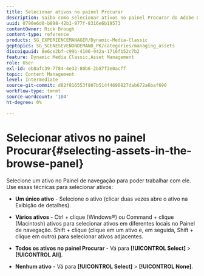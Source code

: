 ```yaml
---
title: Selecionar ativos no painel Procurar
description: Saiba como selecionar ativos no painel Procurar do Adobe Dynamic Media Classic.
uuid: 0790e6d0-b898-42b1-977f-8316e6b19573
contentOwner: Rick Brough
content-type: reference
products: SG_EXPERIENCEMANAGER/Dynamic-Media-Classic
geptopics: SG_SCENESEVENONDEMAND_PK/categories/managing_assets
discoiquuid: 8e6ce2bf-c99b-4106-942a-1716f152c7b2
feature: Dynamic Media Classic,Asset Management
role: User
exl-id: eb8afc39-7784-4e32-80b6-2b87f3e0acff
topic: Content Management
level: Intermediate
source-git-commit: d82f816553f807b514f4690827dab672a6baf690
workflow-type: tm+mt
source-wordcount: '104'
ht-degree: 0%

---
```


# Selecionar ativos no painel Procurar{#selecting-assets-in-the-browse-panel}

Selecione um ativo no Painel de navegação para poder trabalhar com ele. Use essas técnicas para selecionar ativos:

* **Um único ativo** - Selecione o ativo (clicar duas vezes abre o ativo na Exibição de detalhes).

* **Vários ativos** - Ctrl + clique (Windows®) ou Command + clique (Macintosh) ativos para selecionar ativos em diferentes locais no Painel de navegação. Shift + clique (clique em um ativo e, em seguida, Shift + clique em outro) para selecionar ativos adjacentes.

* **Todos os ativos no painel Procurar** - Vá para **[!UICONTROL Select]** > **[!UICONTROL All]**.

* **Nenhum ativo** - Vá para **[!UICONTROL Select]** > **[!UICONTROL None]**.

